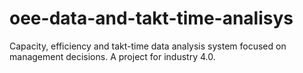 # oee-data-and-takt-time-analisys
 Capacity, efficiency and takt-time data analysis system focused on management decisions. A project for industry 4.0.
